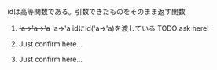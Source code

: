 idは高等関数である。引数できたものをそのまま返す関数

1. ~~'a->'a->'a~~ 'a->'a  idにid('a->'a)を渡している TODO:ask here! 

2. Just confirm here...

3. Just confirm here...
